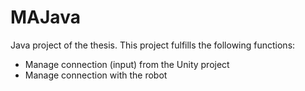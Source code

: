 # MAJava
Java project of the thesis. This project fulfills the following functions:
- Manage connection (input) from the Unity project
- Manage connection with the robot
